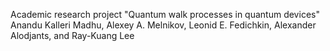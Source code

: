 Academic research project "Quantum walk processes in quantum devices"
Anandu Kalleri Madhu, Alexey A. Melnikov, Leonid E. Fedichkin, Alexander Alodjants, and Ray-Kuang Lee
